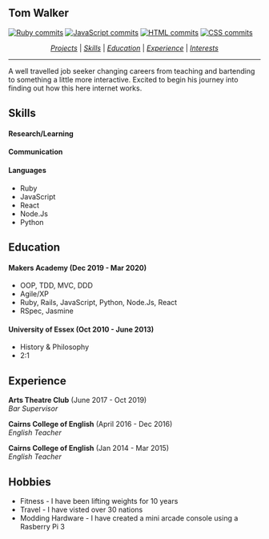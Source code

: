 ## Tom Walker

[![Ruby commits][rubyCommits]](https://sourcerer.io/walker-tw)
[![JavaScript commits][jsCommits]](https://sourcerer.io/walker-tw)
[![HTML commits][htmlCommits]](https://sourcerer.io/walker-tw)
[![CSS commits][cssCommits]](https://sourcerer.io/walker-tw)

[rubyCommits]: https://img.shields.io/badge/Ruby-357%20commits-orange.svg
[jsCommits]: https://img.shields.io/badge/JavaScript-307%20commits-orange.svg
[htmlCommits]: https://img.shields.io/badge/HTML-228%20commits-orange.svg
[cssCommits]: https://img.shields.io/badge/CSS-270%20commits-orange.svg

<div align= "center" >

[*Projects*](#projects) | [*Skills*](#skills) | [*Education*](#education) | [*Experience*](#experience) | [*Interests*](#interests)

</div>

---

A well travelled job seeker changing careers from teaching and bartending to something a little more interactive. Excited to begin his journey into finding out how this here internet works.

## Skills

#### Research/Learning

#### Communication

#### Languages

- Ruby
- JavaScript
- React
- Node.Js
- Python

## Education

#### Makers Academy (Dec 2019 - Mar 2020)

- OOP, TDD, MVC, DDD
- Agile/XP
- Ruby, Rails, JavaScript, Python, Node.Js, React
- RSpec, Jasmine

#### University of Essex (Oct 2010 - June 2013)

- History & Philosophy
- 2:1


## Experience

**Arts Theatre Club** (June 2017 - Oct 2019)    
*Bar Supervisor*  

**Cairns College of English** (April 2016 - Dec 2016)   
*English Teacher*  

**Cairns College of English** (Jan 2014 - Mar 2015)   
*English Teacher*  

## Hobbies

- Fitness - I have been lifting weights for 10 years
- Travel - I have visted over 30 nations
- Modding Hardware - I have created a mini arcade console using a Rasberry Pi 3